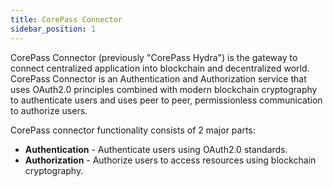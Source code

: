```yaml
---
title: CorePass Connector
sidebar_position: 1
---
```


CorePass Connector (previously "CorePass Hydra") is the gateway to connect centralized application into blockchain and decentralized world. CorePass Connector is an Authentication and Authorization service that uses OAuth2.0 principles combined with modern blockchain cryptography to authenticate users and uses peer to peer, permissionless communication to authorize users.

CorePass connector functionality consists of 2 major parts:

- **Authentication** - Authenticate users using OAuth2.0 standards.
- **Authorization** - Authorize users to access resources using blockchain cryptography.
